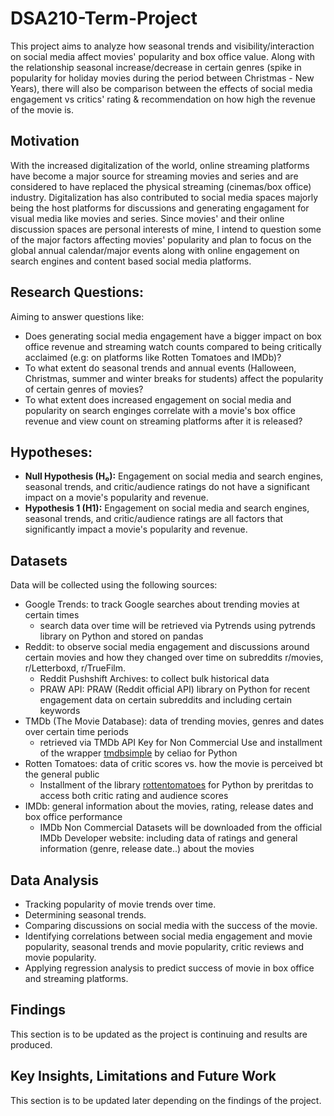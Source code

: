 # DSA210-Term-Project

This project aims to analyze how seasonal trends and visibility/interaction on social media affect movies' popularity and box office value. Along with the relationship seasonal increase/decrease in certain genres (spike in popularity for holiday movies during the period between Christmas - New Years), there will also be comparison between the effects of social media engagement vs critics' rating & recommendation on how high the revenue of the movie is. 


## Motivation
With the increased digitalization of the world, online streaming platforms have become a major source for streaming movies and series and are considered to have replaced the physical streaming (cinemas/box office) industry. Digitalization has also contributed to social media spaces majorly being the host platforms for discussions and generating engagament for visual media like movies and series. Since movies' and their online discussion spaces are personal interests of mine, I intend to question some of the major factors affecting movies' popularity and plan to focus on the global annual calendar/major events along with online engagement on search engines and content based social media platforms.

## **Research Questions:** 
Aiming to answer questions like:
- Does generating social media engagement have a bigger impact on box office revenue and streaming watch counts compared to being critically acclaimed (e.g: on platforms like Rotten Tomatoes and IMDb)?
- To what extent do seasonal trends and annual events (Halloween, Christmas, summer and winter breaks for students) affect the popularity of certain genres of movies?
- To what extent does increased engagement on social media and popularity on search enginges correlate with a movie's box office revenue and view count on streaming platforms after it is released?

## **Hypotheses:**
- **Null Hypothesis (H₀):** Engagement on social media and search engines, seasonal trends, and critic/audience ratings do not have a significant impact on a movie's popularity and revenue.
- **Hypothesis 1 (H1):** Engagement on social media and search engines, seasonal trends, and critic/audience ratings are all factors that significantly impact a movie's popularity and revenue.

## Datasets
Data will be collected using the following sources:
- Google Trends: to track Google searches about trending movies at certain times
  - search data over time will be retrieved via Pytrends using pytrends library on Python and stored on pandas
- Reddit: to observe social media engagement and discussions around certain movies and how they changed over time on subreddits r/movies, r/Letterboxd, r/TrueFilm.
  - Reddit Pushshift Archives: to collect bulk historical data
  - PRAW API: PRAW (Reddit official API) library on Python for recent engagement data on certain subreddits and including certain keywords
- TMDb (The Movie Database): data of trending movies, genres and dates over certain time periods
  - retrieved via TMDb API Key for Non Commercial Use and installment of the wrapper [tmdbsimple](https://github.com/celiao/tmdbsimple.git) by celiao for Python 
- Rotten Tomatoes: data of critic scores vs. how the movie is perceived bt the general public
  - Installment of the library [rottentomatoes](https://github.com/preritdas/rottentomatoes-python.git) for Python by preritdas to access both critic rating and audience scores
- IMDb: general information about the movies, rating, release dates and box office performance
  - IMDb Non Commercial Datasets will be downloaded from the official IMDb Developer website: including data of ratings and general information (genre, release date..) about the movies

## Data Analysis
- Tracking popularity of movie trends over time.
- Determining seasonal trends.
- Comparing discussions on social media with the success of the movie.
- Identifying correlations between social media engagement and movie popularity, seasonal trends and movie popularity, critic reviews and movie popularity.
- Applying regression analysis to predict success of movie in box office and streaming platforms.

## Findings
This section is to be updated as the project is continuing and results are produced.

## Key Insights, Limitations and Future Work
This section is to be updated later depending on the findings of the project.
